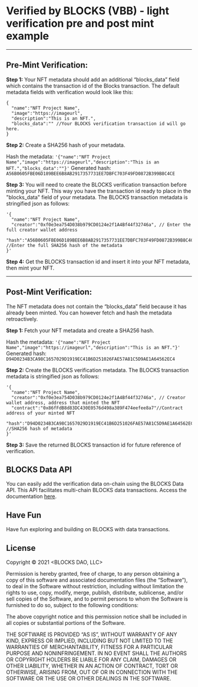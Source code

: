 # Verified by BLOCKS (VBB) - light verification pre and post mint example

----------------------------------------------------------------------------

## Pre-Mint Verification:

**Step 1:**
Your NFT metadata should add an additional “blocks_data” field which contains the transaction id of the Blocks transaction. The default metadata fields with verification would look like this:

```
{
  "name":"NFT Project Name",
  "image":"https://imageurl",
  "description":"This is an NFT.",
  "blocks_data":"" //Your BLOCKS verification transaction id will go here.
}
```

**Step 2:**
Create a SHA256 hash of your metadata.

Hash the metadata: ```'{"name":"NFT Project Name","image":"https://imageurl","description":"This is an NFT.","blocks_data":""}'```
Generated hash: ```A56B0605FBE06D189BEE6B8AB2917357731EE7DBFC703F49FD0872B399B8C4CE```

**Step 3:**
You will need to create the BLOCKS verification transaction before minting your NFT. This way you have the transaction id ready to place in the "blocks_data" field of your metadata. The BLOCKS transaction metadata is stringified json as follows:

```
'{
  "name":"NFT Project Name",
  "creator":"0xf0e3ea754D038b979CD0124e2f1A4Bf44f32746a", // Enter the full creator wallet address
  "hash":"A56B0605FBE06D189BEE6B8AB2917357731EE7DBFC703F49FD0872B399B8C4CE" //Enter the full SHA256 hash of the metadata
}'
```

**Step 4:**
Get the BLOCKS transaction id and insert it into your NFT metadata, then mint your NFT.

--------------------------------------------------------------------------------------

## Post-Mint Verification:
The NFT metadata does not contain the “blocks_data” field because it has already been minted. You can however fetch and hash the metadata retroactively.

**Step 1:**
Fetch your NFT metadata and create a SHA256 hash.

Hash the metadata: ```'{"name":"NFT Project Name","image":"https://imageurl","description":"This is an NFT."}'```
Generated hash: ```D94D0234B3CA98C1657029D1919EC41B6D251026FAE57A81C5D9AE1A64562EC4```

**Step 2:**
Create the BLOCKS verification metadata. The BLOCKS transaction metadata is stringified json as follows:

```
'{
  "name":"NFT Project Name",
  "creator":"0xf0e3ea754D038b979CD0124e2f1A4Bf44f32746a", // Creator wallet address, address that minted the NFT
  "contract":"0x86fFdB8d83DC430E0576d498a389F474eefee8a7"//Contract address of your minted NFT
  "hash":"D94D0234B3CA98C1657029D1919EC41B6D251026FAE57A81C5D9AE1A64562EC4" //SHA256 hash of metadata
}'
```

**Step 3:**
Save the returned BLOCKS transaction id for future reference of verification.

## BLOCKS Data API

You can easily add the verification data on-chain using the BLOCKS Data API. This API facilitates multi-chain BLOCKS data transactions. Access the documentation [here](https://documenter.getpostman.com/view/3945331/UVypxwGn).

## Have Fun

Have fun exploring and building on BLOCKS with data transactions.


## License

Copyright © 2021 <BLOCKS DAO, LLC>

Permission is hereby granted, free of charge, to any person obtaining a copy of this software and associated documentation files (the “Software”), to deal in the Software without restriction, including without limitation the rights to use, copy, modify, merge, publish, distribute, sublicense, and/or sell copies of the Software, and to permit persons to whom the Software is furnished to do so, subject to the following conditions:

The above copyright notice and this permission notice shall be included in all copies or substantial portions of the Software.

THE SOFTWARE IS PROVIDED “AS IS”, WITHOUT WARRANTY OF ANY KIND, EXPRESS OR IMPLIED, INCLUDING BUT NOT LIMITED TO THE WARRANTIES OF MERCHANTABILITY, FITNESS FOR A PARTICULAR PURPOSE AND NONINFRINGEMENT. IN NO EVENT SHALL THE AUTHORS OR COPYRIGHT HOLDERS BE LIABLE FOR ANY CLAIM, DAMAGES OR OTHER LIABILITY, WHETHER IN AN ACTION OF CONTRACT, TORT OR OTHERWISE, ARISING FROM, OUT OF OR IN CONNECTION WITH THE SOFTWARE OR THE USE OR OTHER DEALINGS IN THE SOFTWARE.
